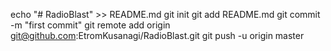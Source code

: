 echo "# RadioBlast" >> README.md
git init
git add README.md
git commit -m "first commit"
git remote add origin git@github.com:EtromKusanagi/RadioBlast.git
git push -u origin master
